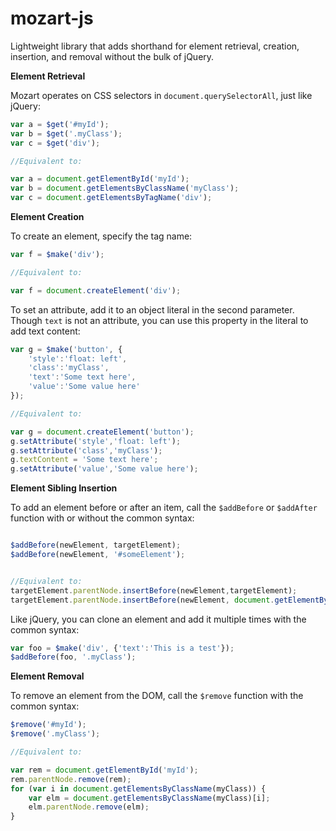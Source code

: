 # mozart-js
Lightweight library that adds shorthand for element retrieval, creation, insertion, and removal without the bulk of jQuery.

**Element Retrieval**

Mozart operates on CSS selectors in `document.querySelectorAll`, just like jQuery:

```javascript
var a = $get('#myId');
var b = $get('.myClass');
var c = $get('div'); 

//Equivalent to:

var a = document.getElementById('myId');
var b = document.getElementsByClassName('myClass');
var c = document.getElementsByTagName('div');
```

**Element Creation**

To create an element, specify the tag name:

```javascript
var f = $make('div');

//Equivalent to:

var f = document.createElement('div');

```

To set an attribute, add it to an object literal in the second parameter. Though `text` is not an attribute, you can use this property in the literal to add text content:

```javascript
var g = $make('button', {
    'style':'float: left',
    'class':'myClass',
    'text':'Some text here',
    'value':'Some value here'
});

//Equivalent to:

var g = document.createElement('button');
g.setAttribute('style','float: left');
g.setAttribute('class','myClass');
g.textContent = 'Some text here';
g.setAttribute('value','Some value here');
```

**Element Sibling Insertion**

To add an element before or after an item, call the `$addBefore` or `$addAfter` function with or without the common syntax:
```javascript

$addBefore(newElement, targetElement);
$addBefore(newElement, '#someElement');


//Equivalent to:
targetElement.parentNode.insertBefore(newElement,targetElement);
targetElement.parentNode.insertBefore(newElement, document.getElementById('someElement'));
```
Like jQuery, you can clone an element and add it multiple times with the common syntax:
```javascript
var foo = $make('div', {'text':'This is a test'});
$addBefore(foo, '.myClass');
```
**Element Removal**

To remove an element from the DOM, call the `$remove` function with the common syntax:
```javascript
$remove('#myId');
$remove('.myClass');

//Equivalent to:

var rem = document.getElementById('myId');
rem.parentNode.remove(rem);
for (var i in document.getElementsByClassName(myClass)) {
    var elm = document.getElementsByClassName(myClass)[i];
    elm.parentNode.remove(elm);
}


```
